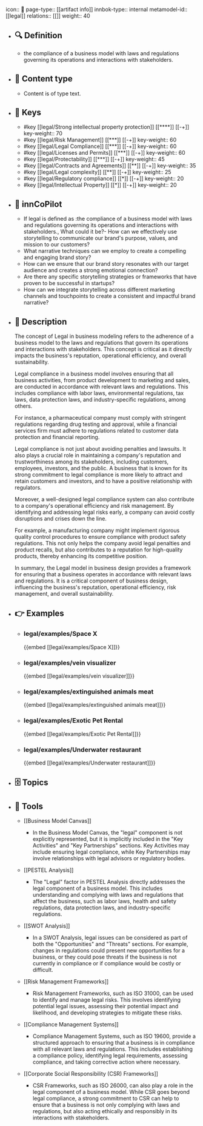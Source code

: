 icon:: 🧿
page-type:: [[artifact info]]
innbok-type:: internal
metamodel-id:: [[legal]]
relations:: [[]]
weight:: 40

- ## 🔍 Definition
  - the compliance of a business model with laws and regulations governing its operations and interactions with stakeholders.
- ## 📰 Content type 
  - Content is of type text.
  
- ## 🔑 Keys
  - #key [[legal/Strong intellectual property protection]] [[****]] [[-+]]
    key-weight:: 70
  - #key [[legal/Risk Management]] [[***]] [[-+]]
    key-weight:: 60
  - #key [[legal/Legal Compliance]] [[***]] [[-+]]
    key-weight:: 60
  - #key [[legal/Licenses and Permits]] [[***]] [[-+]]
    key-weight:: 60
  - #key [[legal/Protectability]] [[***]] [[-+]]
    key-weight:: 45
  - #key [[legal/Contracts and Agreements]] [[**]] [[-+]]
    key-weight:: 35
  - #key [[legal/Legal complexity]] [[**]] [[-+]]
    key-weight:: 25
  - #key [[legal/Regulatory compliance]] [[*]] [[-+]]
    key-weight:: 20
  - #key [[legal/Intellectual Property]] [[*]] [[-+]]
    key-weight:: 20
- ## 🤖 innCoPilot
  - If legal is defined as :the compliance of a business model with laws and regulations governing its operations and interactions with stakeholders., What could it be?- How can we effectively use storytelling to communicate our brand's purpose, values, and mission to our customers?
  - What narrative techniques can we employ to create a compelling and engaging brand story?
  - How can we ensure that our brand story resonates with our target audience and creates a strong emotional connection?
  - Are there any specific storytelling strategies or frameworks that have proven to be successful in startups?
  - How can we integrate storytelling across different marketing channels and touchpoints to create a consistent and impactful brand narrative?
- ## 📖 Description
  The concept of Legal in business modeling refers to the adherence of a business model to the laws and regulations that govern its operations and interactions with stakeholders. This concept is critical as it directly impacts the business's reputation, operational efficiency, and overall sustainability.
  
  Legal compliance in a business model involves ensuring that all business activities, from product development to marketing and sales, are conducted in accordance with relevant laws and regulations. This includes compliance with labor laws, environmental regulations, tax laws, data protection laws, and industry-specific regulations, among others.
  
  For instance, a pharmaceutical company must comply with stringent regulations regarding drug testing and approval, while a financial services firm must adhere to regulations related to customer data protection and financial reporting.
  
  Legal compliance is not just about avoiding penalties and lawsuits. It also plays a crucial role in maintaining a company's reputation and trustworthiness among its stakeholders, including customers, employees, investors, and the public. A business that is known for its strong commitment to legal compliance is more likely to attract and retain customers and investors, and to have a positive relationship with regulators.
  
  Moreover, a well-designed legal compliance system can also contribute to a company's operational efficiency and risk management. By identifying and addressing legal risks early, a company can avoid costly disruptions and crises down the line.
  
  For example, a manufacturing company might implement rigorous quality control procedures to ensure compliance with product safety regulations. This not only helps the company avoid legal penalties and product recalls, but also contributes to a reputation for high-quality products, thereby enhancing its competitive position.
  
  In summary, the Legal model in business design provides a framework for ensuring that a business operates in accordance with relevant laws and regulations. It is a critical component of business design, influencing the business's reputation, operational efficiency, risk management, and overall sustainability.
- ## 👉 Examples
  - ### legal/examples/Space X
    {{embed [[legal/examples/Space X]]}}
  - ### legal/examples/vein visualizer
    {{embed [[legal/examples/vein visualizer]]}}
  - ### legal/examples/extinguished animals meat
    {{embed [[legal/examples/extinguished animals meat]]}}
  - ### legal/examples/Exotic Pet Rental
    {{embed [[legal/examples/Exotic Pet Rental]]}}
  - ### legal/examples/Underwater restaurant
    {{embed [[legal/examples/Underwater restaurant]]}}
  
- ## 🗄️ Topics
  
- ## 🧰 Tools
  - [[Business Model Canvas]]
    - In the Business Model Canvas, the "legal" component is not explicitly represented, but it is implicitly included in the "Key Activities" and "Key Partnerships" sections. Key Activities may include ensuring legal compliance, while Key Partnerships may involve relationships with legal advisors or regulatory bodies. 
  
  - [[PESTEL Analysis]]
    - The "Legal" factor in PESTEL Analysis directly addresses the legal component of a business model. This includes understanding and complying with laws and regulations that affect the business, such as labor laws, health and safety regulations, data protection laws, and industry-specific regulations.
  
  - [[SWOT Analysis]]
    - In a SWOT Analysis, legal issues can be considered as part of both the "Opportunities" and "Threats" sections. For example, changes in regulations could present new opportunities for a business, or they could pose threats if the business is not currently in compliance or if compliance would be costly or difficult.
  
  - [[Risk Management Frameworks]]
    - Risk Management Frameworks, such as ISO 31000, can be used to identify and manage legal risks. This involves identifying potential legal issues, assessing their potential impact and likelihood, and developing strategies to mitigate these risks.
  
  - [[Compliance Management Systems]]
    - Compliance Management Systems, such as ISO 19600, provide a structured approach to ensuring that a business is in compliance with all relevant laws and regulations. This includes establishing a compliance policy, identifying legal requirements, assessing compliance, and taking corrective action where necessary.
  
  - [[Corporate Social Responsibility (CSR) Frameworks]]
    - CSR Frameworks, such as ISO 26000, can also play a role in the legal component of a business model. While CSR goes beyond legal compliance, a strong commitment to CSR can help to ensure that a business is not only complying with laws and regulations, but also acting ethically and responsibly in its interactions with stakeholders.

